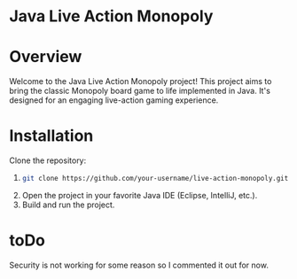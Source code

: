 # Java Live Action Monopoly
# Overview

Welcome to the Java Live Action Monopoly project! This project aims to bring the classic Monopoly board game to life implemented in Java. It's designed for an engaging live-action gaming experience.

# Installation

Clone the repository:
1. ```bash
   git clone https://github.com/your-username/live-action-monopoly.git
2. Open the project in your favorite Java IDE (Eclipse, IntelliJ, etc.).
3. Build and run the project.

# toDo
Security is not working for some reason so I commented it out for now.
